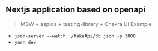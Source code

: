 ## Nextjs application based on openapi
>MSW + aspida + testing-library + Chakra UI Example



- `json-server --watch ./fakeApi/db.json -p 3000`
- `yarn dev`
